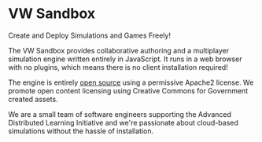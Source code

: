 <h1>VW Sandbox</h1>

Create and Deploy Simulations and Games Freely!

The VW Sandbox provides collaborative authoring and a multiplayer simulation engine written entirely in JavaScript.  It runs in a web browser with no plugins, which means there is no client installation required!  

The engine is entirely [open source](http://github.com/adlnet/Sandbox) using a permissive Apache2 license.  We promote open content licensing using Creative Commons for Government created assets.

We are a small team of software engineers supporting the Advanced Distributed Learning Initiative and we're passionate about cloud-based simulations without the hassle of installation.